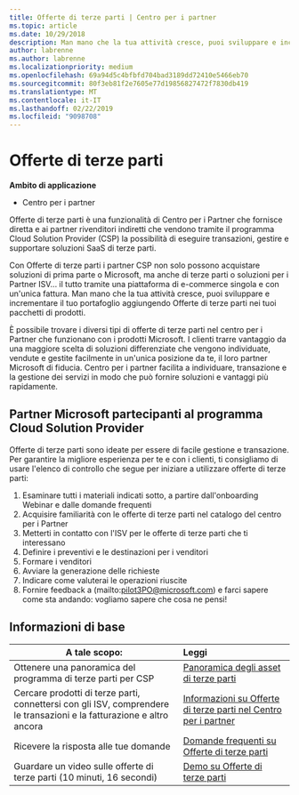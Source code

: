 ```yaml
---
title: Offerte di terze parti | Centro per i partner
ms.topic: article
ms.date: 10/29/2018
description: Man mano che la tua attività cresce, puoi sviluppare e incrementare il tuo portafoglio aggiungendo offerte di terze parti nei tuoi pacchetti di prodotti.
author: labrenne
ms.author: labrenne
ms.localizationpriority: medium
ms.openlocfilehash: 69a94d5c4bfbfd704bad3189dd72410e5466eb70
ms.sourcegitcommit: 80f3eb81f2e7605e77d19856827472f7830db419
ms.translationtype: MT
ms.contentlocale: it-IT
ms.lasthandoff: 02/22/2019
ms.locfileid: "9098708"
---
```

# <a name="third-party-offers"></a>Offerte di terze parti 

**Ambito di applicazione**

- Centro per i partner

Offerte di terze parti è una funzionalità di Centro per i Partner che fornisce diretta e ai partner rivenditori indiretti che vendono tramite il programma Cloud Solution Provider (CSP) la possibilità di eseguire transazioni, gestire e supportare soluzioni SaaS di terze parti.  

Con Offerte di terze parti i partner CSP non solo possono acquistare soluzioni di prima parte o Microsoft, ma anche di terze parti o soluzioni per i Partner ISV... il tutto tramite una piattaforma di e-commerce singola e con un'unica fattura.  Man mano che la tua attività cresce, puoi sviluppare e incrementare il tuo portafoglio aggiungendo Offerte di terze parti nei tuoi pacchetti di prodotti. 

È possibile trovare i diversi tipi di offerte di terze parti nel centro per i Partner che funzionano con i prodotti Microsoft. I clienti trarre vantaggio da una maggiore scelta di soluzioni differenziate che vengono individuate, vendute e gestite facilmente in un'unica posizione da te, il loro partner Microsoft di fiducia. Centro per i partner facilita a individuare, transazione e la gestione dei servizi in modo che può fornire soluzioni e vantaggi più rapidamente.

## <a name="microsoft-partners-in-the-cloud-solution-provider-program"></a>Partner Microsoft partecipanti al programma Cloud Solution Provider

Offerte di terze parti sono ideate per essere di facile gestione e transazione. Per garantire la migliore esperienza per te e con i clienti, ti consigliamo di usare l'elenco di controllo che segue per iniziare a utilizzare offerte di terze parti:

1. Esaminare tutti i materiali indicati sotto, a partire dall'onboarding Webinar e dalle domande frequenti
2. Acquisire familiarità con le offerte di terze parti nel catalogo del centro per i Partner
3. Metterti in contatto con l'ISV per le offerte di terze parti che ti interessano
4. Definire i preventivi e le destinazioni per i venditori
5. Formare i venditori
6. Avviare la generazione delle richieste
7. Indicare come valuterai le operazioni riuscite
8. Fornire feedback a (mailto:pilot3PO@microsoft.com) e farci sapere come sta andando: vogliamo sapere che cosa ne pensi!

## <a name="get-started"></a>Informazioni di base 

|**A tale scopo:**   |**Leggi**   |
|------------------|:--------------------|
|Ottenere una panoramica del programma di terze parti per CSP  |[Panoramica degli asset di terze parti](https://assetsprod.microsoft.com/mpn/third-party-offers-overview.pptx)|
|Cercare prodotti di terze parti, connettersi con gli ISV, comprendere le transazioni e la fatturazione e altro ancora| [Informazioni su Offerte di terze parti nel Centro per i partner](third-party-help.md) |
|Ricevere la risposta alle tue domande| [Domande frequenti su Offerte di terze parti](https://assetsprod.microsoft.com/mpn/third-party-offers-faq.docx) |
|Guardare un video sulle offerte di terze parti (10 minuti, 16 secondi)   |[Demo su Offerte di terze parti](https://assetsprod.microsoft.com/mpn/third-party-offers-demo.wma)|



